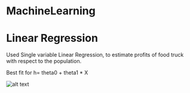 # MachineLearning
# Linear Regression 

Used Single variable Linear Regression, to estimate profits of food truck with respect to the population. 

Best fit for h= theta0 + theta1 * X

![alt text](LinearRegression/linear_regressionPlot.png "Best fit linear regression ")




